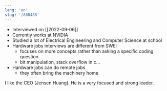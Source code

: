```yaml
---
lang: 'en'
slug: '/88B488'
---
```


- Interviewed on [[2022-09-06]]
- Currently works at NVIDIA
- Studied a lot of Electrical Engineering and Computer Science at school
- Hardware jobs interviews are different from SWE:
  - focuses on more concepts rather than asking a specific coding question
  - bit manipulation, stack overflow in c...
- Hardware jobs can do remote jobs
  - they often bring the machinery home



<Callout type="info" title="I love my job because..." icon="💙">
I like the CEO (Jensen Huang).
He is a very focused and strong leader.
</Callout>
